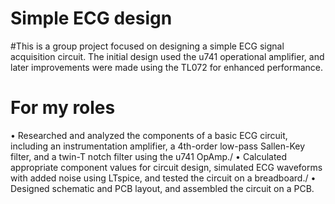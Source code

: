 # Simple ECG design
#This is a group project focused on designing a simple ECG signal acquisition circuit. The initial design used the u741 operational amplifier, and later improvements were made using the TL072 for enhanced performance.

# For my roles
• Researched and analyzed the components of a basic ECG circuit, including an instrumentation amplifier, a 4th-order low-pass Sallen-Key filter, and a twin-T notch filter using the u741 OpAmp./
• Calculated appropriate component values for circuit design, simulated ECG waveforms with added noise using LTspice, and tested the circuit on a breadboard./
• Designed schematic and PCB layout, and assembled the circuit on a PCB.
